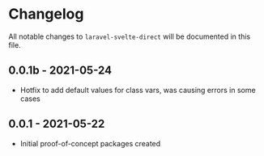 # Changelog

All notable changes to `laravel-svelte-direct` will be documented in this file.

## 0.0.1b - 2021-05-24

- Hotfix to add default values for class vars, was causing errors in some cases

## 0.0.1 - 2021-05-22

- Initial proof-of-concept packages created
